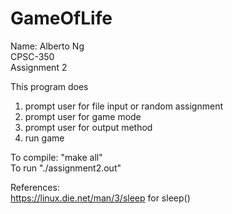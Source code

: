# GameOfLife

Name: Alberto Ng  
CPSC-350  
Assignment 2  

This program does  
1. prompt user for file input or random assignment  
2. prompt user for game mode  
3. prompt user for output method  
4. run game  

To compile: "make all"  
To run "./assignment2.out"  

References:  
    https://linux.die.net/man/3/sleep for sleep()  
